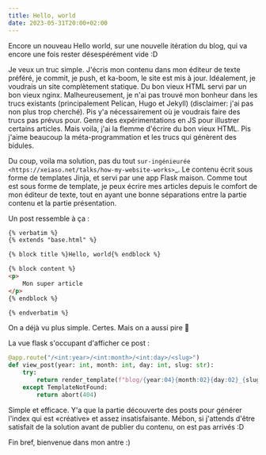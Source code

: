 ```yaml
---
title: Hello, world
date: 2023-05-31T20:00+02:00
---
```


Encore un nouveau Hello world, sur une nouvelle itération du blog, qui va encore une fois rester désespérément vide :D

Je veux un truc simple. J'écris mon contenu dans mon éditeur de texte préféré, je commit, je push, et ka-boom, le site est mis à jour. Idéalement, je voudrais un site complètement statique. Du bon vieux HTML servi par un bon vieux nginx. Malheureusement, je n'ai pas trouvé mon bonheur dans les trucs existants (principalement Pelican, Hugo et Jekyll) (disclaimer: j'ai pas non plus trop cherché). Pis y'a nécessairement où je voudrais faire des trucs pas prévus pour. Genre des expérimentations en JS pour illustrer certains articles. Mais voila, j'ai la flemme d'écrire du bon vieux HTML. Pis j'aime beaucoup la méta-programmation et les trucs qui génèrent des bidules.

Du coup, voila ma solution, pas du tout `sur-ingénieurée <https://xeiaso.net/talks/how-my-website-works>`_. Le contenu écrit sous forme de templates Jinja, et servi par une app Flask maison. Comme tout est sous forme de template, je peux écrire mes articles depuis le comfort de mon éditeur de texte, tout en ayant une bonne séparations entre la partie contenu et la partie présentation.

Un post ressemble à ça :

```html
{% verbatim %}
{% extends "base.html" %}

{% block title %}Hello, world{% endblock %}

{% block content %}
<p>
    Mon super article
</p>
{% endblock %}

{% endverbatim %}
```

On a déjà vu plus simple. Certes. Mais on a aussi pire :shrug:

La vue flask s'occupant d'afficher ce post :

```python
@app.route("/<int:year>/<int:month>/<int:day>/<slug>")
def view_post(year: int, month: int, day: int, slug: str):
    try:
        return render_template(f"blog/{year:04}{month:02}{day:02}_{slug}.html")
    except TemplateNotFound:
        return abort(404)
```

Simple et efficace. Y'a que la partie découverte des posts pour générer l'index qui est «créative» et assez insatisfaisante. Mébon, si j'attends d'être satisfait de la solution avant de publier du contenu, on est pas arrivés :D

Fin bref, bienvenue dans mon antre :)